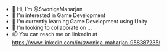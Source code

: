 - 👋 Hi, I’m @SwonigaMaharjan
- 👀 I’m interested in Game Development
- 🌱 I’m currently learning Game Development using Unity
- 💞️ I’m looking to collaborate on ...
- 📫 You can reach me on linkedin at https://www.linkedin.com/in/swoniga-maharjan-958387235/

<!---
SwonigaMaharjan/SwonigaMaharjan is a ✨ special ✨ repository because its `README.md` (this file) appears on your GitHub profile.
You can click the Preview link to take a look at your changes.
--->
